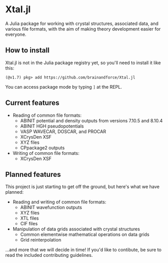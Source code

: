 # Xtal.jl

A Julia package for working with crystal structures, associated data, and various file formats,
with the aim of making theory development easier for everyone.

## How to install

Xtal.jl is not in the Julia package registry yet, so you'll need to install it like this:

```julia-repl
(@v1.7) pkg> add https://github.com/brainandforce/Xtal.jl 
```

You can access package mode by typing `]` at the REPL.

## Current features

* Reading of common file formats:
     + ABINIT potential and density outputs from versions 7.10.5 and 8.10.4
     + ABINIT HGH pseudopotentials
     + VASP WAVECAR, DOSCAR, and PROCAR
     + XCrysDen XSF
     + XYZ files
     + CPpackage2 outputs
* Writing of common file formats:
     + XCrysDen XSF

## Planned features

This project is just starting to get off the ground, but here's what we have planned:

 * Reading and writing of common file formats:
     + ABINIT wavefunction outputs
     + XYZ files
     + XTL files
     + CIF files
 * Manipulation of data grids associated with crystal structures
     + Common elementwise mathematical operations on data grids
     + Grid reinterpolation
     
...and more that we will decide in time! If you'd like to contibute, be sure to read the included
contributing guidelines.